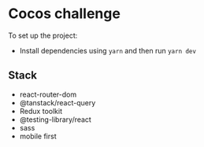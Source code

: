 # Cocos challenge

To set up the project:

- Install dependencies using `yarn` and then run `yarn dev`

## Stack

- react-router-dom
- @tanstack/react-query
- Redux toolkit
- @testing-library/react
- sass
- mobile first
